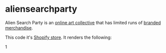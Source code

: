 # aliensearchparty

Alien Search Party is an [online art collective](https://www.instagram.com) that has limited runs of [branded merchandise](http://aliensearchparty.com). 

This code it's [Shopify store](http://aliensearchparty.com). It renders the following:

1[](site_Recording.gif)